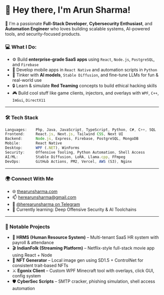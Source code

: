 
# 👋 Hey there, I'm Arun Sharma!

🚀 I'm a passionate **Full-Stack Developer**, **Cybersecurity Enthusiast**, and **Automation Engineer** who loves building scalable systems, AI-powered tools, and security-focused products.

### 💻 What I Do:
- ⚙️ Build **enterprise-grade SaaS apps** using `React`, `Node.js`, `PostgreSQL`, and `Firebase`
- 📲 Develop mobile apps in `React Native` and automation scripts in `Python`
- 🧠 Tinker with **AI models**, `Stable Diffusion`, and fine-tune LLMs for fun & real-world use
- 🔒 Learn & simulate **Red Teaming** concepts to build ethical hacking skills
- 🎮 Build cool stuff like game clients, injectors, and overlays with `WPF`, `C++`, `ImGui`, `DirectX11`

---

### 🛠️ Tech Stack

```js
Languages:    Php, Java, JavaScript, TypeScript, Python, C#, C++, SQL  
Frontend:     React.js, Next.js, Tailwind CSS, Next UI  
Backend:      Node.js, Express, Firebase, PostgreSQL, MongoDB  
Mobile:       React Native  
Desktop:      WPF (.NET), WinForms  
Security:     Offensive Tooling, Python Automation, Shell Access  
AI/ML:        Stable Diffusion, LoRA, Llama.cpp, FFmpeg  
DevOps:       GitHub Actions, PM2, Vercel, AWS (S3), Nginx  
```

---

### 🌍 Connect With Me
- 🌐 [thearunsharma.com](https://thearunsharma.com)
- 📫 [herearunsharma@gmail.com](mailto:herearunsharma@gmail.com)
- 💬 [@herearunsharma on Telegram](https://t.me/herearunsharma)
- 🧠 Currently learning: Deep Offensive Security & AI Toolchains

---

### 📂 Notable Projects
- 🧾 **HRMS (Human Resource System)** – Multi-tenant SaaS HR system with payroll & attendance  
- 🎬 **IndianFolk (Streaming Platform)** – Netflix-style full-stack movie app using React + Node  
- 🎨 **NFT Generator** – Local image gen using SD1.5 + ControlNet for consistent trait-based NFTs  
- ⚔️ **Egonix Client** – Custom WPF Minecraft tool with overlays, click GUI, config system  
- 🛡️ **CyberSec Scripts** – SMTP cracker, phishing simulation, shell access automation
